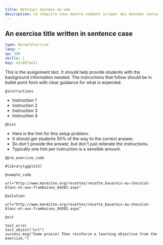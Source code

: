 ```yaml
---
title: Nettoyer données du web
description: Ce chapitre vous montre comment scraper des données textuelles de sites web à l'aide des fonctions du package rvest.
---
```


## An exercise title written in sentence case

```yaml
type: NormalExercise
lang: r
xp: 100
skills: 1
key: d2c087ae11
```

This is the assignment text. It should help provide students with the background information needed.
The instructions that follow should be in bullet point form with clear guidance for what is expected.

`@instructions`
- Instruction 1
- Instruction 2
- Instruction 3
- Instruction 4

`@hint`
- Here is the hint for this setup problem. 
- It should get students 50% of the way to the correct answer.
- So don't provide the answer, but don't just reiterate the instructions.
- Typically one hint per instruction is a sensible amount.

`@pre_exercise_code`

```{r}
#library(ggplot2)
```

`@sample_code`

```{r}
url="http://www.marmiton.org/recettes/recette_bavarois-au-chocolat-blanc-et-aux-framboises_84502.aspx"
```

`@solution`

```{r}
url="http://www.marmiton.org/recettes/recette_bavarois-au-chocolat-blanc-et-aux-framboises_84502.aspx"
```

`@sct`

```{r}
test_error
test_object("url")
success_msg("Some praise! Then reinforce a learning objective from the exercise.")
```
